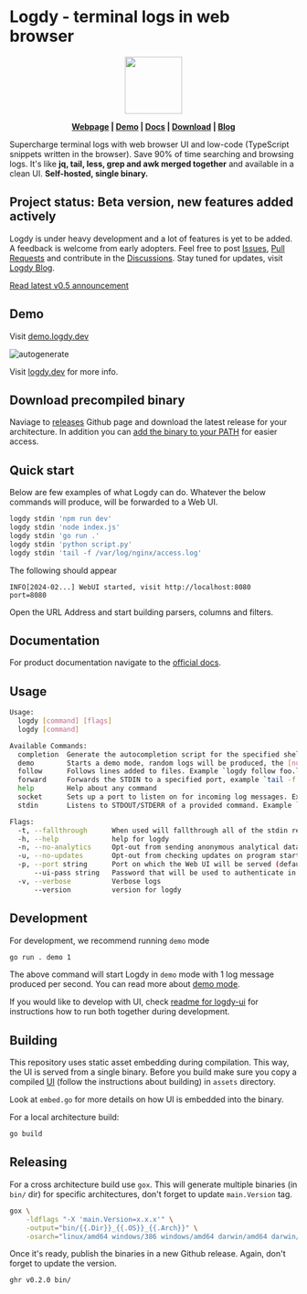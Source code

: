 # Logdy - terminal logs in web browser

<p align="center">
<img src="https://github.com/logdyhq/logdy-core/assets/1653294/9ec8cb3f-0b8f-4523-b600-377444734b9d" height=100/>
</p>

<p align="center">
<strong> <a href="https://logdy.dev">Webpage</a> | 
<a href="https://demo.logdy.dev">Demo</a> | 
<a href="https://logdy.dev/docs/quick-start">Docs</a> | 
<a href="https://github.com/logdyhq/logdy-core/releases">Download</a> | 
<a href="https://logdy.dev/blog">Blog</a></strong>
</p>

Supercharge terminal logs with web browser UI and low-code (TypeScript snippets written in the browser). Save 90% of time searching and browsing logs. It's like **jq, tail, less, grep and awk merged together** and available in a clean UI. **Self-hosted, single binary.**

## Project status: Beta version, new features added actively

Logdy is under heavy development and a lot of features is yet to be added. A feedback is welcome from early adopters. Feel free to post [Issues](https://github.com/logdyhq/logdy-core/issues), [Pull Requests](https://github.com/logdyhq/logdy-core/pulls) and contribute in the [Discussions](https://github.com/logdyhq/logdy-core/discussions). Stay tuned for updates, visit [Logdy Blog](https://logdy.dev/blog).

[Read latest v0.5 announcement](https://logdy.dev/blog/post/logdy-new-version-announcement-v05#performance-delivering-logs-in-bulks)

## Demo
Visit [demo.logdy.dev](https://demo.logdy.dev)


![autogenerate](https://github.com/logdyhq/logdy-core/assets/1653294/bfe09fa8-bbba-46fa-b54d-503f796c7b57)

Visit [logdy.dev](http://logdy.dev) for more info.

## Download precompiled binary

Naviage to [releases](https://github.com/logdyhq/logdy-core/releases) Github page and download the latest release for your architecture.
In addition you can [add the binary to your PATH](https://logdy.dev/docs/how-tos#how-to-add-logdy-to-path) for easier access.

## Quick start
Below are few examples of what Logdy can do. Whatever the below commands will produce, will be forwarded to a Web UI.
```bash
logdy stdin 'npm run dev'
logdy stdin 'node index.js'
logdy stdin 'go run .'
logdy stdin 'python script.py'
logdy stdin 'tail -f /var/log/nginx/access.log'
```
The following should appear
```
INFO[2024-02...] WebUI started, visit http://localhost:8080    port=8080
```

Open the URL Address and start building parsers, columns and filters.

## Documentation

For product documentation navigate to the [official docs](https://logdy.dev/docs/quick-start).

## Usage

```bash
Usage:
  logdy [command] [flags]
  logdy [command]

Available Commands:
  completion  Generate the autocompletion script for the specified shell
  demo        Starts a demo mode, random logs will be produced, the [number] defines a number of messages produced per second
  follow      Follows lines added to files. Example `logdy follow foo.log /var/log/bar.log`
  forward     Forwards the STDIN to a specified port, example `tail -f file.log | logdy forward 8123`
  help        Help about any command
  socket      Sets up a port to listen on for incoming log messages. Example `logdy socket 8233`. You can setup multiple ports `logdy socket 8123 8124 8125`
  stdin       Listens to STDOUT/STDERR of a provided command. Example `logdy stdin "npm run dev"`

Flags:
  -t, --fallthrough      When used will fallthrough all of the stdin received to the terminal as is
  -h, --help             help for logdy
  -n, --no-analytics     Opt-out from sending anonymous analytical data that helps improve Logdy
  -u, --no-updates       Opt-out from checking updates on program startup
  -p, --port string      Port on which the Web UI will be served (default "8080")
      --ui-pass string   Password that will be used to authenticate in the UI
  -v, --verbose          Verbose logs
      --version          version for logdy
```

## Development
For development, we recommend running `demo` mode
```bash
go run . demo 1
```

The above command will start Logdy in `demo` mode with 1 log message produced per second.
You can read more about [demo mode](https://logdy.dev/docs/demo-mode).

If you would like to develop with UI, check [readme for logdy-ui](https://github.com/logdyhq/logdy-ui) for instructions how to run both together during development.

## Building

This repository uses static asset embedding during compilation. This way, the UI is served from a single binary. Before you build make sure you copy a compiled [UI](https://github.com/logdyhq/logdy-ui) (follow the instructions about building) in `assets` directory.

Look at `embed.go` for more details on how UI is embedded into the binary.

For a local architecture build:
```bash
go build
```

## Releasing
For a cross architecture build use `gox`. This will generate multiple binaries (in `bin/` dir) for specific architectures, don't forget to update `main.Version` tag.
```bash
gox \
    -ldflags "-X 'main.Version=x.x.x'" \
    -output="bin/{{.Dir}}_{{.OS}}_{{.Arch}}" \
    -osarch="linux/amd64 windows/386 windows/amd64 darwin/amd64 darwin/arm64 linux/arm64"
```

Once it's ready, publish the binaries in a new Github release. Again, don't forget to update the version.

```bash
ghr v0.2.0 bin/
```
